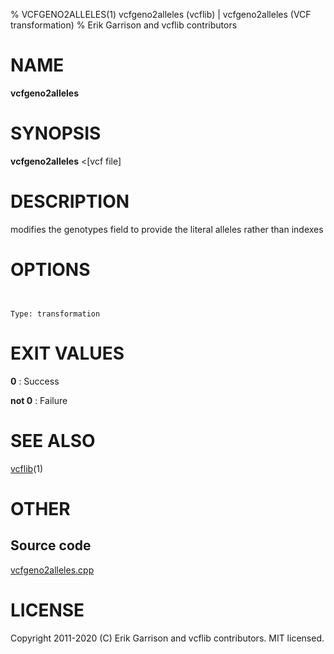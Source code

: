 % VCFGENO2ALLELES(1) vcfgeno2alleles (vcflib) | vcfgeno2alleles (VCF transformation)
% Erik Garrison and vcflib contributors

# NAME

**vcfgeno2alleles**

# SYNOPSIS

**vcfgeno2alleles** <[vcf file]

# DESCRIPTION

modifies the genotypes field to provide the literal alleles rather than indexes



# OPTIONS

```


Type: transformation

```





# EXIT VALUES

**0**
: Success

**not 0**
: Failure

# SEE ALSO



[vcflib](./vcflib.md)(1)



# OTHER

## Source code

[vcfgeno2alleles.cpp](https://github.com/vcflib/vcflib/blob/master/src/vcfgeno2alleles.cpp)

# LICENSE

Copyright 2011-2020 (C) Erik Garrison and vcflib contributors. MIT licensed.

<!--
  Created with ./scripts/bin2md.rb scripts/bin2md-template.erb
-->

